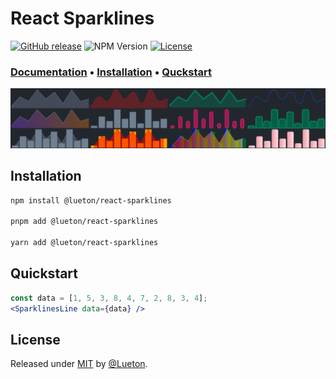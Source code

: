 # React Sparklines

[![GitHub release](https://img.shields.io/github/release/Lueton/https://github.com/Lueton/react-sparklines?include_prereleases=&sort=semver&color=blue)](https://github.com/Lueton/https://github.com/Lueton/react-sparklines/releases/)
![NPM Version](https://img.shields.io/npm/v/%40lueton%2Freact-sparklines)
[![License](https://img.shields.io/badge/License-MIT-blue)](#license)

### [**Documentation**](docs) • [**Installation**](docs/getting-started/installation) • [**Quckstart**](docs/getting-started/quick-start)

![React Sparklines Header Image](react-sparklines-header.png)

## Installation

```bash [npm]
npm install @lueton/react-sparklines

pnpm add @lueton/react-sparklines

yarn add @lueton/react-sparklines
```

## Quickstart

```jsx
const data = [1, 5, 3, 8, 4, 7, 2, 8, 3, 4];
<SparklinesLine data={data} />
```

## License

Released under [MIT](/LICENSE) by [@Lueton](https://github.com/Lueton).